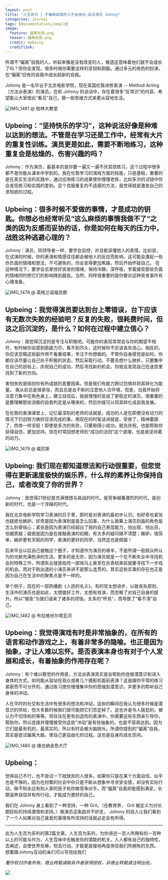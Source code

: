 ```yaml
---
layout: post
title: "人生百为 | 不偏离自我的人不会成长—采访演员 Johnny"
categories: journal
tags: [documentation,sample]
image:
  feature: 偏离自我.png
  teaser: 偏离自我.png
  credit: Upbeing
  creditlink:
---
```





所谓不“偏离”自我的人，听起来像是没有改变的人，难道这意味着他们就不会成长了吗？但你会发现，很多时候你需要这样的坚韧和刚毅。通过多元的角色的扮演，在“偏离”旧有的自我中成长起新的自我。

Johnny 是一名毕业于北京电影学院，现在英国伦敦进修表演 -- Method Acting（方法派表演）的演员。在和 Johnny 的谈话中，存在着很多“反常识”的内容，希望能让大家借此“看见”自己，换一些思维方式来更从容地生活。

![IMG_1481](http://ob49cesbh.bkt.clouddn.com/2017-05-02-IMG_1481.jpg)
@ 柏林大教堂

## Upbeing：“坚持快乐的学习”，这种说法好像是种难以达到的想法。不管是在学习还是工作中，经常有大片的重复性训练。演员更是如此，需要不断地练习，这种重复会是枯燥的、伤害兴趣的吗？

Johnny：作为演员，最基本的是你要一遍又一遍不厌其烦练习，这个过程中很多都不是你能从课本中学到的。我在伦敦学习的演戏方面的技能，只是基础，重要的是在真实生活的实践中，通过应用练习的成果使你慢慢老练，比如多次的试镜中你会发现练习和实践的差别。这个克服重复的不适感的方法，我觉得就是激发自己的求知欲的过程。

## Upbeing：很多时候不爱做的事情，才是成功的钥匙。你想必也经常听见“这么麻烦的事情我做不了“之类的因为反感而妥协的话，你是如何在每天的压力中，战胜这种逃避心理的？

Johnny：演员，同领导者一样，要学会自控，并且能读懂他人的表情。比如说，在试演的时候，你的表演和情感往往都会被他人的反应而影响，这可能会激起一些你负面的情绪和想法，不可避免的，你会变得更加焦躁，然后开始怀疑自己。 在这种情况下，要学会去掌控好突发的情绪，保持冷静。深呼吸，学着接受那些负面的情绪同时把它们的影响降到最低。当然，同样很重要的是你要对这种突发事件有心理准备。

![IMG_1478](http://ob49cesbh.bkt.clouddn.com/2017-05-02-IMG_1478.jpg)
@ 英格兰诺福克郡

## Upbeing：我觉得演员要达到台上零错误，台下应该有无数次失败的经验吧？反复的失败，很耗费时间，但这之后沉淀的，是什么？如何在过程中建立信心？

Johnny：我觉得沉淀的是专注与积极吧。可能你的表现常常会与你的期望不相符，有时候你会感到筋疲力尽，看不到尽头，这时候你不应该丧失信心。相反的，你应该忽略这些副作用不看重结果，专注于你想做的。不管你自身感觉是如何，你都应该尽量让自己处于积极的状态，然后采取行动。不要去想什么挫折，只要集中在自己的目标上，庆祝自己的成功，然后寻找新的机会，你就会发现自己在迷宫里找到了新的方向。

害怕失败是阻挡你有所成就的首要因素。但是我们有能力跨过恐惧并将其转化为能量。 我从前总是很紧张，而且总是会不断的注意他人合环境，但是，当我开始将注意力集中在角色身上，建立自信后，我就慢慢的变成了更稳定的演员。很重要的是要理解那些消极的自我判定是从哪来的，然后你就可以将其转化成自我发展。

在伦敦的表演课堂上，记忆最深刻的老师的话就是，成功的人是在即便没有动力的情况下仍旧努力做好应该完成的事。用现在的时髦话讲就是，受挫了，精神萎靡了，肉体一样坚挺！即使是多次的失败，只要取得小成功，就去庆祝，也能帮助你获得自信，更加坚持。现在时常回想老师的“成功的法则”这个道理，也是我坚持着的动力。


![IMG_1479](http://ob49cesbh.bkt.clouddn.com/2017-05-02-IMG_1479.jpg)
@ 威尼斯

## Upbeing:  我们现在都知道想法和行动很重要，但您觉得在更新速度极快的娱乐界，什么样的素养让你保持自己，或者改变了你的世界？

Johnny：我觉得21世纪是充满理想与挑战的时代，是竞争越番激烈的时代，是创新的时代，也是一个浮躁的时代。

我在北京电影学院学习表演的日子里，那时是对表演的最初步认识。也好奇也紧张也疑惑也嫉妒。好奇是因为表演到底是怎么回事，为什么银幕上演员刻画的角色是怎么刻骨铭心；紧张是因为表演已经超出了我的自己表现能力，怕出错，怕出丑，怕被质疑；疑惑是因为是在接触表演的初期，有太多的疑问搞不清楚；嫉妒，很简单，嫉妒更有天赋的同学，表演的更好的同学，当然这也是佩服！

后来毕业以后自己接触这个圈子，才知道作为演员的艰辛，不是所谓一般观众所认为的光鲜充满色泽的生活。更多的是无奈，因为演员就是一个在不断失业中寻找机会的特殊工作，所谓失业就是拍完一部戏马上甚至在杀青结束前就要寻找下一步戏的机会。而对于刚出道的小演员来讲不是那么连贯的。其实这些实事的存在也正是因为自己在生活中的聚焦点是不一样的。

举个例子，现在的一部热播剧《人民的名义》，有的官太想进步，以致丧失原则。生活中的演员也是如此，太想接好工作，太想有戏演，而忽略了对自己自身的提升。所以“猴急”为我们请来了诸多的烦恼，太多的“杯具”，而导致了“看不清”自己。

![IMG_1482](http://ob49cesbh.bkt.clouddn.com/2017-05-02-IMG_1482.jpg)
@ 布拉格伏尔塔瓦河

## Upbeing：我觉得演戏有时是非常抽象的，在所有的语言和动作游戏之上，有着非常多的隐喻。也正是因为抽象，才让人难以忘怀。是否表演本身也有对于个人发展和成长，有着抽象的作用存在呢？

Johnny：有个难以察觉的作用是，方法派表演其实是会帮助你连接潜意识和进入身体的方式。如何能从容站在观众或者几个摄影机面前表演？这是跟你平常的练习紧密而不可分开的，通过练习使你慢慢集中你的思维到潜意识，并更多的聆听自己身体的冲动。

人在平时的社交和生活中有很多的想法和冲动，这些的瞬间在我认为很多时候是潜意识的供给，但大多数时候我们很可能把它们否定掉了。这也许是令人尴尬的，被认为不切场和的等等。但往往在更有创造性的表演中，你需要这些东西来引导你，帮助你。所以连接并慢慢接受你这些“冲动”是有些抽象的，也是不容易达到。因为它们是最有机的，最真实的，所以有时会被大脑排斥。所谓你提到的“偏离”自我，其实是尝试偏离大脑，使自己更自由化的过程。这也是自身的成长空间。

![IMG_1480](http://ob49cesbh.bkt.clouddn.com/2017-05-02-IMG_1480.jpg)
@ 维也纳金色大厅

## Upbeing：

觉得自己不行，也不尝试一下就放弃的人很多。如果你只是在某个方面自信，似乎也是不够的，因为在纷繁的社会中你只是不断从想象中寻求安全感，却没有实际行动，殊不知永远有别人家的孩子和你做竞争对手。而“偏离”自我却能感到满足，长期滋养自信并有所行动，才能成为更好的自己。

我们在 Johnny 身上看到了一种坚持，一种 Grit。（在教育界， Grit 被定义为对长期目标的持续激情和坚持。）做演员这条路并不好走， Johnny 的投入让我们看到了一个人如果对自己喜爱的事情有所坚持的话就必定会有所得。

*******

此为人生百为系列的第2篇文章。人生百为系列，为你讲述一百人所拥有的一百种以上的可能与作为，人生百味中去触发你的潜能的机关。人人都有自己的独特性，去阐述，会使世界贫瘠，但去行动，才能更直接地再度体验我们所拥有的东西。
想要跟Johnny互动的亲们可以写信给我们

*著作权归作者所有。商业转载请联系作者获得授权，非商业转载请注明出处。*

![](http://ob49cesbh.bkt.clouddn.com/2017-04-01-Upebing_footer_2.png)






